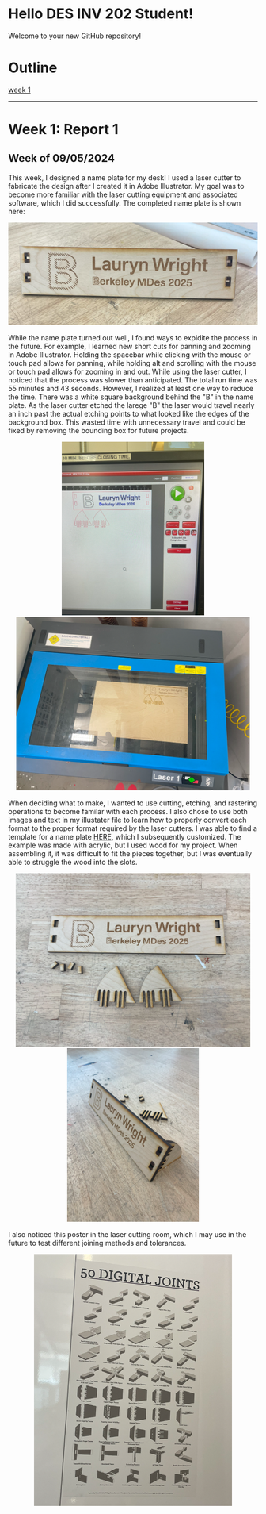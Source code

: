 # Hello DES INV 202 Student!
Welcome to your new GitHub repository! 

# Outline
[week 1](README.md#week-1-report-1)

---
# Week 1: Report 1 #
## Week of 09/05/2024

This week, I designed a name plate for my desk! I used a laser cutter to fabricate the design after I created it in Adobe Illustrator. My goal was to become more familiar with the laser cutting equipment and associated software, which I did successfully. The completed name plate is shown here:
<p align ="center">
  <img width="800" alt="Completed Name Plate" src="assets/completed name plate.png">
</p>

While the name plate turned out well, I found ways to expidite the process in the future. For example, I learned new short cuts for panning and zooming in Adobe Illustrator. Holding the spacebar while clicking with the mouse or touch pad allows for panning, while holding alt and scrolling with the mouse or touch pad allows for zooming in and out. While using the laser cutter, I noticed that the process was slower than anticipated. The total run time was 55 minutes and 43 seconds. However, I realized at least one way to reduce the time. There was a white square background behind the "B" in the name plate. As the laser cutter etched the larege "B" the laser would travel nearly an inch past the actual etching points to what looked like the edges of the background box. This wasted time with unnecessary travel and could be fixed by removing the bounding box for future projects.

<p align ="center">
<img height="350" alt="Completed Name Plate" src="assets/run time image.png">   <img height="350" alt="Completed Name Plate" src="assets/laser cutter image.png">


</p>
When deciding what to make, I wanted to use cutting, etching, and rastering operations to become familar with each process. I also chose to use both images and text in my illustater file to learn how to properly convert each format to the proper format required by the laser cutters. I was able to find a template for a name plate <a href="https://www.instructables.com/Laser-Cut-Desk-Nameplate/">HERE</a>, which I subsequently customized. The example was made with acrylic, but I used wood for my project. When assembling it, it was difficult to fit the pieces together, but I was eventually able to struggle the wood into the slots.


<p align ="center">
  <img height="350" alt="Completed Name Plate" src="assets/name plate parts.png">   <img height="350" alt="Completed Name Plate" src="assets/name plate assembly.png">
</p>
I also noticed this poster in the laser cutting room, which I may use in the future to test different joining methods and tolerances.
<p align ="center">
<img width="400" alt="Completed Name Plate" src="assets/joints photo.png">
</p>
